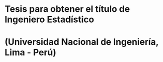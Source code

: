 # Tesis para obtener el título de Ingeniero Estadístico
# (Universidad Nacional de Ingeniería, Lima - Perú)
